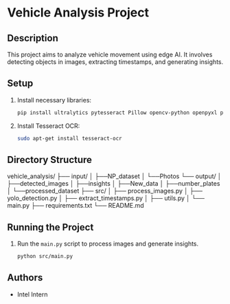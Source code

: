 # Vehicle Analysis Project

## Description
This project aims to analyze vehicle movement using edge AI. It involves detecting objects in images, extracting timestamps, and generating insights.

## Setup
1. Install necessary libraries:
    ```sh
    pip install ultralytics pytesseract Pillow opencv-python openpyxl pandas
    ```
2. Install Tesseract OCR:
    ```sh
    sudo apt-get install tesseract-ocr
    ```

## Directory Structure

vehicle_analysis/
├── input/
│ ├──NP_dataset
│ └──Photos
└── output/
│ ├──detected_images
│ ├──insights
│ ├──New_data
│ ├──number_plates
│ └──processed_dataset
├── src/
│ ├── process_images.py
│ ├── yolo_detection.py
│ ├── extract_timestamps.py
│ ├── utils.py
│ └── main.py
├── requirements.txt
└── README.md

## Running the Project
1. Run the `main.py` script to process images and generate insights.
    ```sh
    python src/main.py
    ```

## Authors
- Intel Intern
